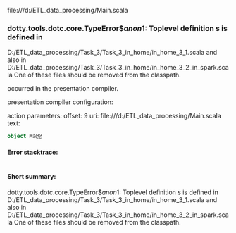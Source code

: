file:///d:/ETL_data_processing/Main.scala
### dotty.tools.dotc.core.TypeError$$anon$1: Toplevel definition s is defined in
  D:/ETL_data_processing/Task_3/Task_3_in_home/in_home_3_1.scala
and also in
  D:/ETL_data_processing/Task_3/Task_3_in_home/in_home_3_2_in_spark.scala
One of these files should be removed from the classpath.

occurred in the presentation compiler.

presentation compiler configuration:


action parameters:
offset: 9
uri: file:///d:/ETL_data_processing/Main.scala
text:
```scala
object Ma@@

```



#### Error stacktrace:

```

```
#### Short summary: 

dotty.tools.dotc.core.TypeError$$anon$1: Toplevel definition s is defined in
  D:/ETL_data_processing/Task_3/Task_3_in_home/in_home_3_1.scala
and also in
  D:/ETL_data_processing/Task_3/Task_3_in_home/in_home_3_2_in_spark.scala
One of these files should be removed from the classpath.